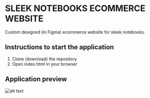 # SLEEK NOTEBOOKS ECOMMERCE WEBSITE
Custom designed (in Figma) ecommerce website for sleek notebooks.

## Instructions to start the application
1. Clone (download) the repository
2. Open index.html in your browser

## Application preview
![alt text](home.png)
